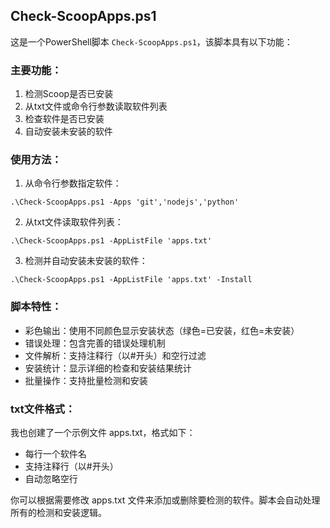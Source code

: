 
## Check-ScoopApps.ps1

这是一个PowerShell脚本 `Check-ScoopApps.ps1`，该脚本具有以下功能：

### 主要功能：

1. 检测Scoop是否已安装
2. 从txt文件或命令行参数读取软件列表
3. 检查软件是否已安装
4. 自动安装未安装的软件

### 使用方法：

1. 从命令行参数指定软件：

```pwsh
.\Check-ScoopApps.ps1 -Apps 'git','nodejs','python'
```

2. 从txt文件读取软件列表：

```pwsh
.\Check-ScoopApps.ps1 -AppListFile 'apps.txt'
```

3. 检测并自动安装未安装的软件：

```pwsh
.\Check-ScoopApps.ps1 -AppListFile 'apps.txt' -Install
```


### 脚本特性：

- 彩色输出：使用不同颜色显示安装状态（绿色=已安装，红色=未安装）
- 错误处理：包含完善的错误处理机制
- 文件解析：支持注释行（以#开头）和空行过滤
- 安装统计：显示详细的检查和安装结果统计
- 批量操作：支持批量检测和安装

### txt文件格式：

我也创建了一个示例文件 apps.txt，格式如下：

- 每行一个软件名
- 支持注释行（以#开头）
- 自动忽略空行

你可以根据需要修改 apps.txt 文件来添加或删除要检测的软件。脚本会自动处理所有的检测和安装逻辑。